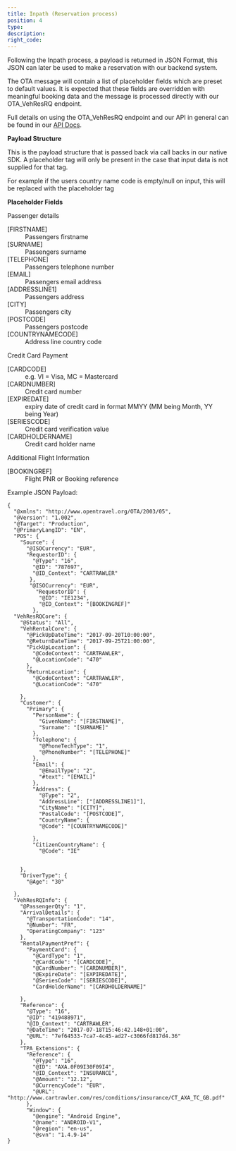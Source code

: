 ```yaml
---
title: Inpath (Reservation process)
position: 4
type:
description:
right_code:
---
```


Following the Inpath process, a payload is returned in JSON Format, this JSON can later be used to make a reservation with our backend system.

The OTA message will contain a list of placeholder fields which are preset to default values.
It is expected that these fields are overridden with meaningful booking data and the message is processed directly with our OTA_VehResRQ endpoint. 

Full details on using the OTA_VehResRQ endpoint and our API in general can be found in our <a href="http://docs.cartrawler.com/docs/xml/">API Docs</a>.

**Payload Structure**

This is the payload structure that is passed back via call backs in our native SDK. A placeholder tag will only be present in the case that input data is not supplied for that tag. 

For example if the users country name code is empty/null on input, this will be replaced with the placeholder tag

**Placeholder Fields**

Passenger details
<dl>
<dt>[FIRSTNAME]</dt><dd>Passengers firstname</dd>
<dt>[SURNAME]</dt><dd>Passengers surname</dd>
<dt>[TELEPHONE]</dt><dd>Passengers telephone number</dd>
<dt>[EMAIL]</dt><dd>Passengers email address</dd>
<dt>[ADDRESSLINE1]</dt><dd>Passengers address</dd>
<dt>[CITY]</dt><dd>Passengers city</dd>
<dt>[POSTCODE]</dt><dd> Passengers postcode</dd>
<dt>[COUNTRYNAMECODE]</dt><dd>Address line country code</dd>
</dl>

Credit Card Payment
<dl>
<dt>[CARDCODE]</dt><dd>e.g. VI = Visa, MC = Mastercard</dd>
<dt>[CARDNUMBER]</dt><dd>Credit card number</dd>
<dt>[EXPIREDATE]</dt><dd>expiry date of credit card in format MMYY (MM being Month, YY being Year)</dd>
<dt>[SERIESCODE]</dt><dd>Credit card verification value</dd>
<dt>[CARDHOLDERNAME]</dt><dd>Credit card holder name</dd>
</dl>

Additional Flight Information
<dl>
<dt>[BOOKINGREF]</dt><dd>Flight PNR or Booking reference</dd>
</dl>

Example JSON Payload:

    {
      "@xmlns": "http://www.opentravel.org/OTA/2003/05",
      "@Version": "1.002",
      "@Target": "Production",
      "@PrimaryLangID": "EN",
      "POS": {
        "Source": {
          "@ISOCurrency": "EUR",
          "RequestorID": {
            "@Type": "16",
            "@ID": "787697",
            "@ID_Context": "CARTRAWLER"
           },
           "@ISOCurrency": "EUR",
             "RequestorID": {
              "@ID": "IE1234",
              "@ID_Context": "[BOOKINGREF]"
            },
      "VehResRQCore": {
        "@Status": "All",
        "VehRentalCore": {
          "@PickUpDateTime": "2017-09-20T10:00:00",
          "@ReturnDateTime": "2017-09-25T21:00:00",
          "PickUpLocation": {
            "@CodeContext": "CARTRAWLER",
            "@LocationCode": "470"
          },
          "ReturnLocation": {
            "@CodeContext": "CARTRAWLER",
            "@LocationCode": "470"
          
        },
        "Customer": {
          "Primary": {
            "PersonName": {
              "GivenName": "[FIRSTNAME]",
              "Surname": "[SURNAME]"
            },
            "Telephone": {
              "@PhoneTechType": "1",
              "@PhoneNumber": "[TELEPHONE]"
            },
            "Email": {
              "@EmailType": "2",
              "#text": "[EMAIL]"
            },
            "Address": {
              "@Type": "2",
              "AddressLine": ["[ADDRESSLINE1]"],
              "CityName": "[CITY]",
              "PostalCode": "[POSTCODE]”,
              "CountryName": {
              "@Code": "[COUNTRYNAMECODE]"
              
            },
            "CitizenCountryName": {
              "@Code": "IE"
            
          
        },
        "DriverType": {
          "@Age": "30"
        
      },
      "VehResRQInfo": {
        "@PassengerQty": "1",
        "ArrivalDetails": {
          "@TransportationCode": "14",
          "@Number": "FR",
          "OperatingCompany": "123"
        },
        "RentalPaymentPref": {
          "PaymentCard": {
            "@CardType": "1",
            "@CardCode": "[CARDCODE]",
            "@CardNumber": "[CARDNUMBER]",
            "@ExpireDate": "[EXPIREDATE]",
            "@SeriesCode": "[SERIESCODE]",
            "CardHolderName": "[CARDHOLDERNAME]"
          
        },
        "Reference": {
          "@Type": "16",
          "@ID": "419488971",
          "@ID_Context": "CARTRAWLER",
          "@DateTime": "2017-07-18T15:46:42.148+01:00",
          "@URL": "7ef64533-7ca7-4c45-ad27-c3066fd817d4.36"
        },
        "TPA_Extensions": {
          "Reference": {
            "@Type": "16",
            "@ID": "AXA.0F09I30F09I4",
            "@ID_Context": "INSURANCE",
            "@Amount": "12.12",
            "@CurrencyCode": "EUR",
            "@URL": "http://www.cartrawler.com/res/conditions/insurance/CT_AXA_TC_GB.pdf"
          },
          "Window": {
            "@engine": "Android Engine",
            "@name": "ANDROID-V1",
            "@region": "en-us",
            "@svn": "1.4.9-14"
    }

